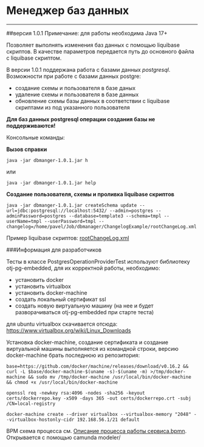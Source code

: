 # Менеджер баз данных

---
##версия 1.0.1
Примечание: для работы необходима Java 17+

Позволяет выполнять изменения баз данных с помощью liquibase скриптов.
В качестве параметров передается путь до основного файла с liquibase скриптом.

В версии 1.0.1 поддержана работа с базами данных *postgresql*.
Возможности при работе с базами данных postgre:
+ создание схемы и пользователя в базе даных
+ удаление схемы и пользователя в базе данных
+ обновление схемы базы данных в соответствии с liquibase скриптами из под указанного пользователя

**Для баз данных postgresql операции создания базы не поддерживаются!**

Консольные команды:

**Вызов справки**

    java -jar dbmanger-1.0.1.jar h
или

    java -jar dbmanger-1.0.1.jar help

**Создание пользователя, схемы и проливка liquibase скриптов**

    java -jar dbmanger-1.0.1.jar createSchema update --url=jdbc:postgresql://localhost:5432/ --admin=postgres --adminPassword=postgres --database=template3 --schema=tmpl --userName=tmpl --userPassword=tmpl --changelog=/home/pavel/Job/dbmanager/ChangelogExample/rootChangeLog.xml

Пример liquibase скриптов:  <a href="/ChangelogExample/rootChangeLog.xml">rootChangeLog.xml</a>

###Информация для разработчиков

Тесты в классе PostgresOperationProviderTest используют библиотеку otj-pg-embedded, для их корректной работы, необходимо:
+ установить docker
+ установить virtualbox
+ установить docker-machine
+ создать локальный сертификат ssl
+ создать новую виртуальную машину (на нее и будет разворачиваться otj-pg-embedded при старте теста)

для ubuntu
virtualbox скачивается отсюда: https://www.virtualbox.org/wiki/Linux_Downloads

Установка docker-machine, создание сертификата и создание виртуальной машины выполняется из командной строки, версию docker-machine брать последнюю из репозитория:

    base=https://github.com/docker/machine/releases/download/v0.16.2 && curl -L $base/docker-machine-$(uname -s)-$(uname -m) >/tmp/docker-machine && sudo mv /tmp/docker-machine /usr/local/bin/docker-machine && chmod +x /usr/local/bin/docker-machine

    openssl req -newkey rsa:4096 -nodes -sha256 -keyout certs/dockerrepo.key -x509 -days 365 -out certs/dockerrepo.crt -subj /CN=local-registry

    docker-machine create --driver virtualbox --virtualbox-memory "2048" --virtualbox-hostonly-cidr 192.168.56.1/21 default

BPM схема процесса см. <a href="/doc/Описание процесса работы сервиса.bpmn">Описание процесса работы сервиса.bpmn</a>.
Открывается с помощью camunda modeler/

